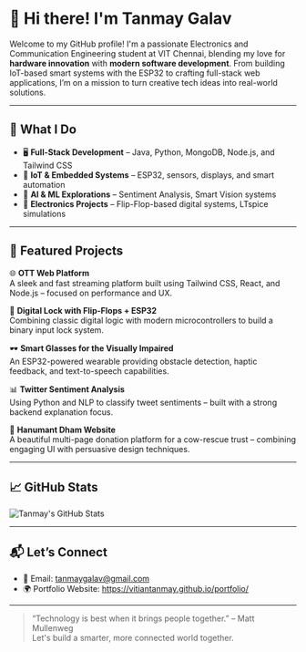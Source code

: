 # 👋 Hi there! I'm Tanmay Galav

Welcome to my GitHub profile! I'm a passionate Electronics and Communication Engineering student at VIT Chennai, blending my love for **hardware innovation** with **modern software development**. From building IoT-based smart systems with the ESP32 to crafting full-stack web applications, I’m on a mission to turn creative tech ideas into real-world solutions.

----

## 🚀 What I Do

- 🖥️ **Full-Stack Development** – Java, Python, MongoDB, Node.js, and Tailwind CSS
- 📡 **IoT & Embedded Systems** – ESP32, sensors, displays, and smart automation
- 🧠 **AI & ML Explorations** – Sentiment Analysis, Smart Vision systems
- 🔬 **Electronics Projects** – Flip-Flop-based digital systems, LTspice simulations

----

## 🧩 Featured Projects

🌐 **OTT Web Platform**  
A sleek and fast streaming platform built using Tailwind CSS, React, and Node.js – focused on performance and UX.

🔐 **Digital Lock with Flip-Flops + ESP32**  
Combining classic digital logic with modern microcontrollers to build a binary input lock system.

🕶️ **Smart Glasses for the Visually Impaired**  
An ESP32-powered wearable providing obstacle detection, haptic feedback, and text-to-speech capabilities.

📊 **Twitter Sentiment Analysis**  
Using Python and NLP to classify tweet sentiments – built with a strong backend explanation focus.

🌱 **Hanumant Dham Website**  
A beautiful multi-page donation platform for a cow-rescue trust – combining engaging UI with persuasive design techniques.

----

## 📈 GitHub Stats

![Tanmay's GitHub Stats](https://github-readme-stats.vercel.app/api?username=vitiantanmay&show_icons=true&theme=radical)

---

## 📬 Let’s Connect
 
- 📧 Email: tanmaygalav@gmail.com  
- 🌍 Portfolio Website: https://vitiantanmay.github.io/portfolio/  

---

> “Technology is best when it brings people together.” – Matt Mullenweg  
Let's build a smarter, more connected world together.

